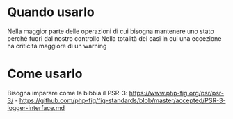# Quando usarlo

Nella maggior parte delle operazioni di cui bisogna mantenere uno stato perché fuori dal nostro controllo
Nella totalità dei casi in cui una eccezione ha criticità maggiore di un warning

# Come usarlo

Bisogna imparare come la bibbia il PSR-3: https://www.php-fig.org/psr/psr-3/ - https://github.com/php-fig/fig-standards/blob/master/accepted/PSR-3-logger-interface.md